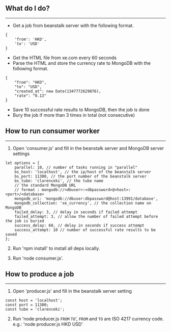 ## What do I do?
---

* Get a job from beanstalk server with the following format.

```
{
	'from': 'HKD',
	'to': 'USD'
}
```

* Get the HTML file from xe.com every 60 seconds
* Parse the HTML and store the currency rate to MongoDB with the following format.

```
{
    "from": "HKD",
    "to": "USD",
    "created_at": new Date(1347772629876),
    "rate": "0.13"
}
```

* Save 10 successful rate results to MongoDB, then the job is done
* Bury the job if more than 3 times in total (not consecutive)

## How to run consumer worker
----

1. Open 'consumer.js' and fill in the beanstalk server and MongoDB server settings

```
let options = {
    parallel: 10, // number of tasks running in "parallel"
    bs_host: 'localhost', // the ip/host of the beanstalk server
    bs_port: 11300, // the port number of the beanstalk server
    bs_tube: 'clarenceki', // the tube name
    // the standard MongoDB URL
    // format : mongodb://<dbuser>:<dbpassword>@<host>:<port>/<database>
    mongodb_uri: 'mongodb://dbuser:dbpassword@host:13991/database',
    mongodb_collection: 'xe_currency', // the collection name on MongoDB
    failed_delay: 3, // delay in seconds if failed attempt
    failed_attempt: 3, // allow the number of failed attempt before the job is buried
    success_delay: 60, // delay in seconds if success attempt
    success_attempt: 10 // number of successful rate results to be saved
};
```
2. Run 'npm install' to install all deps locally.

3. Run 'node consumer.js'.

## How to produce a job
----

1. Open 'producer.js' and fill in the beanstalk server setting

```
const host = 'localhost';
const port = 11300;
const tube = 'clarenceki';
```

2. Run 'node producer.js `FROM` `TO`', `FROM` and `TO` are ISO 4217 currency code.
	e.g.: 'node producer.js HKD USD'
